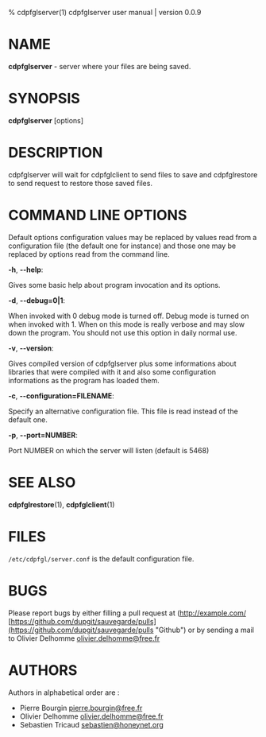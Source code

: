 % cdpfglserver(1) cdpfglserver user manual | version 0.0.9

# NAME

**cdpfglserver** - server where your files are being saved.


# SYNOPSIS

**cdpfglserver** [options]


# DESCRIPTION

cdpfglserver will wait for cdpfglclient to send files to save and cdpfglrestore to send request to restore those saved files.


# COMMAND LINE OPTIONS

   Default options configuration values may be replaced by values read from a configuration file (the default one for instance) and those one may be replaced by options read from the command line.


**-h**, **--help**:

   Gives some basic help about program invocation and its options.

**-d**, **--debug=0|1**:

   When invoked with 0 debug mode is turned off. Debug mode is turned on when invoked with 1. When on this mode is really verbose and may slow down the program. You should not use this option in daily normal use.  

**-v**, **--version**:

   Gives compiled version of cdpfglserver plus some informations about libraries that were compiled with it and also some configuration informations as the program has loaded them.

**-c**, **--configuration=FILENAME**:

   Specify an alternative configuration file. This file is read instead of the default one.

**-p**, **--port=NUMBER**:

   Port NUMBER on which the server will listen (default is 5468)


# SEE ALSO

**cdpfglrestore**(1), **cdpfglclient**(1)


# FILES

`/etc/cdpfgl/server.conf` is the default configuration file.


# BUGS

Please report bugs by either filling a pull request at (http://example.com/ [https://github.com/dupgit/sauvegarde/pulls](https://github.com/dupgit/sauvegarde/pulls "Github") or by sending a mail to Olivier Delhomme <olivier.delhomme@free.fr>


# AUTHORS

Authors in alphabetical order are :

* Pierre Bourgin <pierre.bourgin@free.fr>  
* Olivier Delhomme <olivier.delhomme@free.fr>  
* Sebastien Tricaud <sebastien@honeynet.org>  
